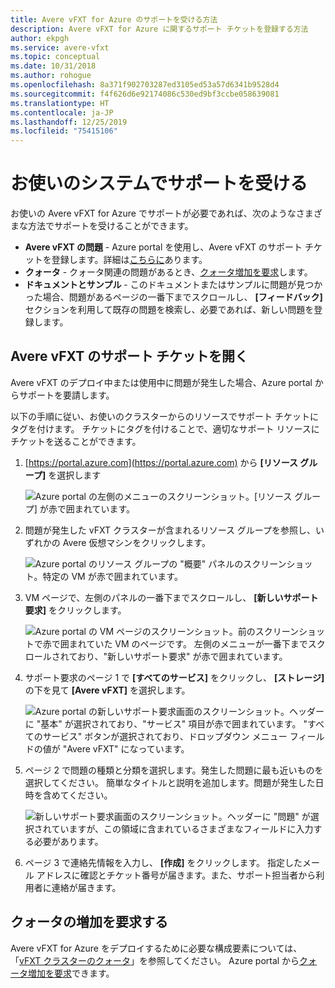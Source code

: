 ```yaml
---
title: Avere vFXT for Azure のサポートを受ける方法
description: Avere vFXT for Azure に関するサポート チケットを登録する方法
author: ekpgh
ms.service: avere-vfxt
ms.topic: conceptual
ms.date: 10/31/2018
ms.author: rohogue
ms.openlocfilehash: 8a371f902703287ed3105ed53a57d6341b9528d4
ms.sourcegitcommit: f4f626d6e92174086c530ed9bf3ccbe058639081
ms.translationtype: HT
ms.contentlocale: ja-JP
ms.lasthandoff: 12/25/2019
ms.locfileid: "75415106"
---
```

# <a name="get-help-with-your-system"></a>お使いのシステムでサポートを受ける

お使いの Avere vFXT for Azure でサポートが必要であれば、次のようなさまざまな方法でサポートを受けることができます。

* **Avere vFXT の問題** - Azure portal を使用し、Avere vFXT のサポート チケットを登録します。詳細は[こちらに](#open-a-support-ticket-for-your-avere-vfxt)あります。
* **クォータ** - クォータ関連の問題があるとき、[クォータ増加を要求](#request-a-quota-increase)します。
* **ドキュメントとサンプル** - このドキュメントまたはサンプルに問題が見つかった場合、問題があるページの一番下までスクロールし、 **[フィードバック]** セクションを利用して既存の問題を検索し、必要であれば、新しい問題を登録します。

## <a name="open-a-support-ticket-for-your-avere-vfxt"></a>Avere vFXT のサポート チケットを開く

Avere vFXT のデプロイ中または使用中に問題が発生した場合、Azure portal からサポートを要請します。

以下の手順に従い、お使いのクラスターからのリソースでサポート チケットにタグを付けます。 チケットにタグを付けることで、適切なサポート リソースにチケットを送ることができます。

1. [https://portal.azure.com](https://portal.azure.com) から **[リソース グループ]** を選択します

   ![Azure portal の左側のメニューのスクリーンショット。[リソース グループ] が赤で囲まれています。](media/avere-vfxt-ticket-rg.png)

1. 問題が発生した vFXT クラスターが含まれるリソース グループを参照し、いずれかの Avere 仮想マシンをクリックします。

    ![Azure portal のリソース グループの "概要" パネルのスクリーンショット。特定の VM が赤で囲まれています。](media/avere-vfxt-ticket-vm.png)

1. VM ページで、左側のパネルの一番下までスクロールし、 **[新しいサポート要求]** をクリックします。

    ![Azure portal の VM ページのスクリーンショット。前のスクリーンショットで赤で囲まれていた VM のページです。 左側のメニューが一番下までスクロールされており、"新しいサポート要求" が赤で囲まれています。](media/avere-vfxt-ticket-request.png)

1. サポート要求のページ 1 で **[すべてのサービス]** をクリックし、 **[ストレージ]** の下を見て **[Avere vFXT]** を選択します。

    ![Azure portal の新しいサポート要求画面のスクリーンショット。ヘッダーに "基本" が選択されており、"サービス" 項目が赤で囲まれています。 "すべてのサービス" ボタンが選択されており、ドロップダウン メニュー フィールドの値が "Avere vFXT" になっています。](media/avere-vfxt-ticket-service.png)

1. ページ 2 で問題の種類と分類を選択します。発生した問題に最も近いものを選択してください。 簡単なタイトルと説明を追加します。問題が発生した日時を含めてください。

   ![新しいサポート要求画面のスクリーンショット。ヘッダーに "問題" が選択されていますが、この領域に含まれているさまざまなフィールドに入力する必要があります。](media/avere-vfxt-ticket-problem.png)

1. ページ 3 で連絡先情報を入力し、 **[作成]** をクリックします。 指定したメール アドレスに確認とチケット番号が届きます。また、サポート担当者から利用者に連絡が届きます。

## <a name="request-a-quota-increase"></a>クォータの増加を要求する

Avere vFXT for Azure をデプロイするために必要な構成要素については、「[vFXT クラスターのクォータ](avere-vfxt-prereqs.md#quota-for-the-vfxt-cluster)」を参照してください。 Azure portal から[クォータ増加を要求](https://docs.microsoft.com/azure/azure-supportability/resource-manager-core-quotas-request)できます。
